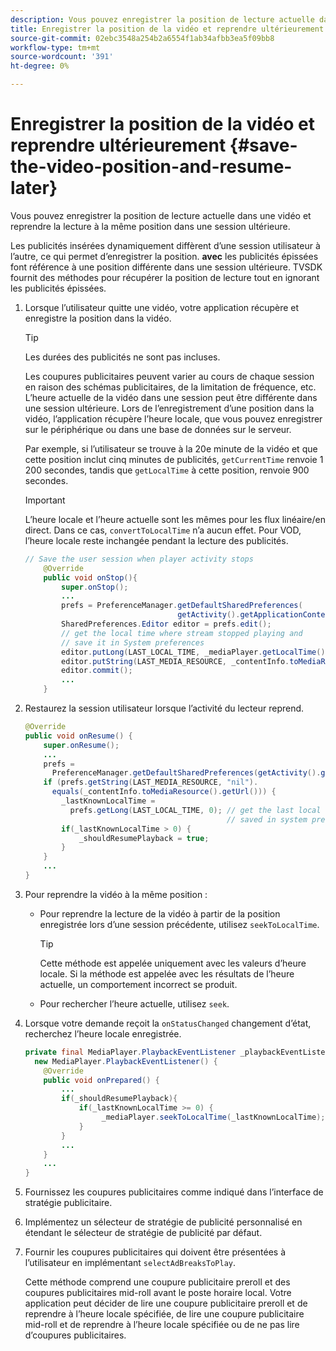 ```yaml
---
description: Vous pouvez enregistrer la position de lecture actuelle dans une vidéo et reprendre la lecture à la même position dans une session ultérieure.
title: Enregistrer la position de la vidéo et reprendre ultérieurement
source-git-commit: 02ebc3548a254b2a6554f1ab34afbb3ea5f09bb8
workflow-type: tm+mt
source-wordcount: '391'
ht-degree: 0%

---
```


# Enregistrer la position de la vidéo et reprendre ultérieurement {#save-the-video-position-and-resume-later}

Vous pouvez enregistrer la position de lecture actuelle dans une vidéo et reprendre la lecture à la même position dans une session ultérieure.

Les publicités insérées dynamiquement diffèrent d’une session utilisateur à l’autre, ce qui permet d’enregistrer la position. **avec** les publicités épissées font référence à une position différente dans une session ultérieure. TVSDK fournit des méthodes pour récupérer la position de lecture tout en ignorant les publicités épissées.

1. Lorsque l’utilisateur quitte une vidéo, votre application récupère et enregistre la position dans la vidéo.

   >[!TIP]
   >
   >Les durées des publicités ne sont pas incluses.

   Les coupures publicitaires peuvent varier au cours de chaque session en raison des schémas publicitaires, de la limitation de fréquence, etc. L’heure actuelle de la vidéo dans une session peut être différente dans une session ultérieure. Lors de l’enregistrement d’une position dans la vidéo, l’application récupère l’heure locale, que vous pouvez enregistrer sur le périphérique ou dans une base de données sur le serveur.

   Par exemple, si l’utilisateur se trouve à la 20e minute de la vidéo et que cette position inclut cinq minutes de publicités, `getCurrentTime` renvoie 1 200 secondes, tandis que `getLocalTime` à cette position, renvoie 900 secondes.

   >[!IMPORTANT]
   >
   >L’heure locale et l’heure actuelle sont les mêmes pour les flux linéaire/en direct. Dans ce cas, `convertToLocalTime` n’a aucun effet. Pour VOD, l’heure locale reste inchangée pendant la lecture des publicités.

   ```java
   // Save the user session when player activity stops 
       @Override 
       public void onStop(){ 
           super.onStop(); 
           ... 
           prefs = PreferenceManager.getDefaultSharedPreferences( 
                                     getActivity().getApplicationContext()); 
           SharedPreferences.Editor editor = prefs.edit(); 
           // get the local time where stream stopped playing and  
           // save it in System preferences 
           editor.putLong(LAST_LOCAL_TIME, _mediaPlayer.getLocalTime());  
           editor.putString(LAST_MEDIA_RESOURCE, _contentInfo.toMediaResource().getUrl()); 
           editor.commit(); 
           ... 
       }
   ```

1. Restaurez la session utilisateur lorsque l’activité du lecteur reprend.

   ```java
   @Override 
   public void onResume() { 
       super.onResume(); 
       ... 
       prefs =  
         PreferenceManager.getDefaultSharedPreferences(getActivity().getApplicationContext()); 
       if (prefs.getString(LAST_MEDIA_RESOURCE, "nil"). 
         equals(_contentInfo.toMediaResource().getUrl())) { 
           _lastKnownLocalTime =  
             prefs.getLong(LAST_LOCAL_TIME, 0); // get the last local time  
                                                // saved in system preferences 
           if(_lastKnownLocalTime > 0) { 
               _shouldResumePlayback = true; 
           } 
       } 
       ... 
   } 
   ```

1. Pour reprendre la vidéo à la même position :

   * Pour reprendre la lecture de la vidéo à partir de la position enregistrée lors d’une session précédente, utilisez `seekToLocalTime`.

     >[!TIP]
     >
     >Cette méthode est appelée uniquement avec les valeurs d’heure locale. Si la méthode est appelée avec les résultats de l’heure actuelle, un comportement incorrect se produit.

   * Pour rechercher l’heure actuelle, utilisez `seek`.

1. Lorsque votre demande reçoit la `onStatusChanged` changement d’état, recherchez l’heure locale enregistrée.

   ```java
   private final MediaPlayer.PlaybackEventListener _playbackEventListener =  
     new MediaPlayer.PlaybackEventListener() { 
       @Override 
       public void onPrepared() { 
           ... 
           if(_shouldResumePlayback){ 
               if(_lastKnownLocalTime >= 0) { 
                    _mediaPlayer.seekToLocalTime(_lastKnownLocalTime); 
               } 
           } 
           ... 
       } 
       ... 
   }
   ```

1. Fournissez les coupures publicitaires comme indiqué dans l’interface de stratégie publicitaire.
1. Implémentez un sélecteur de stratégie de publicité personnalisé en étendant le sélecteur de stratégie de publicité par défaut.
1. Fournir les coupures publicitaires qui doivent être présentées à l’utilisateur en implémentant `selectAdBreaksToPlay`.

   Cette méthode comprend une coupure publicitaire preroll et des coupures publicitaires mid-roll avant le poste horaire local. Votre application peut décider de lire une coupure publicitaire preroll et de reprendre à l’heure locale spécifiée, de lire une coupure publicitaire mid-roll et de reprendre à l’heure locale spécifiée ou de ne pas lire d’coupures publicitaires.
